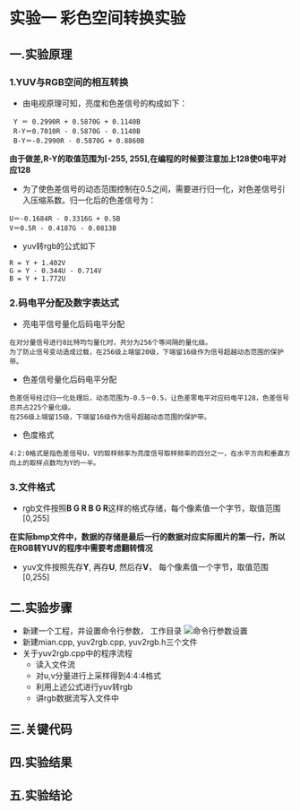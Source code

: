 # 实验一 彩色空间转换实验
## 一.实验原理
### 1.YUV与RGB空间的相互转换
+ 由电视原理可知，亮度和色差信号的构成如下：
```
 Y ＝ 0.2990R + 0.5870G + 0.1140B
 R-Y＝0.7010R - 0.5870G - 0.1140B
 B-Y＝-0.2990R - 0.5870G + 0.8860B
```
**由于做差,R-Y的取值范围为[-255, 255],在编程的时候要注意加上128使0电平对应128**
+ 为了使色差信号的动态范围控制在0.5之间，需要进行归一化，对色差信号引入压缩系数。归一化后的色差信号为：
```
U＝-0.1684R - 0.3316G + 0.5B
V＝0.5R - 0.4187G - 0.0813B
```
+ yuv转rgb的公式如下
```
R = Y + 1.402V
G = Y - 0.344U - 0.714V
B = Y + 1.772U
```
### 2.码电平分配及数字表达式
+ 亮电平信号量化后码电平分配
```
在对分量信号进行8比特均匀量化时，共分为256个等间隔的量化级。
为了防止信号变动造成过载，在256级上端留20级，下端留16级作为信号超越动态范围的保护带。
```
+ 色差信号量化后码电平分配
```
色差信号经过归一化处理后，动态范围为-0.5－0.5，让色差零电平对应码电平128，色差信号总共占225个量化级。
在256级上端留15级，下端留16级作为信号超越动态范围的保护带。
```
+ 色度格式
```
4:2:0格式是指色差信号U，V的取样频率为亮度信号取样频率的四分之一，在水平方向和垂直方向上的取样点数均为Y的一半。
```
### 3.文件格式
+ rgb文件按照**B G R B G R**这样的格式存储，每个像素值一个字节，取值范围[0,255]

**在实际bmp文件中，数据的存储是最后一行的数据对应实际图片的第一行，所以在RGB转YUV的程序中需要考虑翻转情况**

+ yuv文件按照先存**Y**, 再存**U**, 然后存**V**， 每个像素值一个字节，取值范围[0,255]
## 二.实验步骤
+ 新建一个工程，并设置命令行参数， 工作目录
![命令行参数设置](https://github.com/cucrui/Data-compression/blob/master/%E5%AE%9E%E9%AA%8C%E4%B8%80_YUV_RGB%E8%BD%AC%E6%8D%A2/imgs/%E8%AE%BE%E7%BD%AE.jpg)
+ 新建mian.cpp, yuv2rgb.cpp, yuv2rgb.h三个文件
+ 关于yuv2rgb.cpp中的程序流程
	+ 	读入文件流
 	+ 	对u,v分量进行上采样得到4:4:4格式
	+ 	利用上述公式进行yuv转rgb
 	+ 	讲rgb数据流写入文件中
## 三.关键代码
## 四.实验结果
## 五.实验结论
